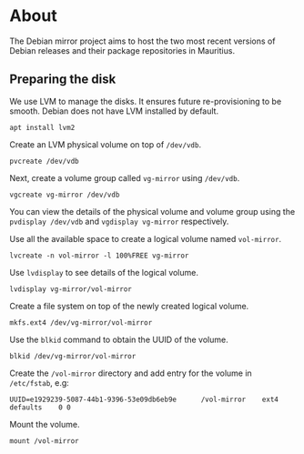 # About

The Debian mirror project aims to host the two most recent versions of Debian releases and their package repositories in Mauritius.

## Preparing the disk

We use LVM to manage the disks. It ensures future re-provisioning to be smooth. Debian does not have LVM installed by default.

```
apt install lvm2
```

Create an LVM physical volume on top of `/dev/vdb`.

```
pvcreate /dev/vdb
```

Next, create a volume group called `vg-mirror` using `/dev/vdb`.

```
vgcreate vg-mirror /dev/vdb
```

You can view the details of the physical volume and volume group using the `pvdisplay /dev/vdb` and `vgdisplay vg-mirror` respectively.

Use all the available space to create a logical volume named `vol-mirror`.

```
lvcreate -n vol-mirror -l 100%FREE vg-mirror
```

Use `lvdisplay` to see details of the logical volume.

```
lvdisplay vg-mirror/vol-mirror
```

Create a file system on top of the newly created logical volume.

```
mkfs.ext4 /dev/vg-mirror/vol-mirror
```

Use the `blkid` command to obtain the UUID of the volume.

```
blkid /dev/vg-mirror/vol-mirror
```

Create the `/vol-mirror` directory and add entry for the volume in `/etc/fstab`, e.g:

```
UUID=e1929239-5087-44b1-9396-53e09db6eb9e      /vol-mirror    ext4    defaults    0 0
```

Mount the volume.

```
mount /vol-mirror
```
